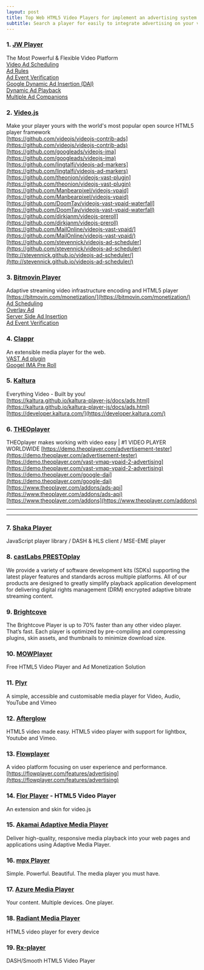```yaml
---
layout: post
title: Top Web HTML5 Video Players for implement an advertising system.
subtitle: Search a player for easily to integrate advertising on your video content.
---
```



### 1. [JW Player](https://www.jwplayer.com)
The Most Powerful &amp; Flexible Video Platform  
[Video Ad Scheduling](https://www.jwplayer.com/developers/web-player-demos/video-ad-scheduling/)  
[Ad Rules](https://www.jwplayer.com/developers/web-player-demos/ad-rules/)  
[Ad Event Verification](https://www.jwplayer.com/developers/web-player-demos/ad-verification/)  
[Google Dynamic Ad Insertion (DAI)](https://www.jwplayer.com/developers/web-player-demos/dai-integration/)  
[Dynamic Ad Playback](https://www.jwplayer.com/developers/web-player-demos/dynamic-ad-playback/)  
[Multiple Ad Companions](https://www.jwplayer.com/developers/web-player-demos/multiple-ad-companions/)  


### 2. [Video.js](https://videojs.com)
Make your player yours with the world's most popular open source HTML5 player framework  
[https://github.com/videojs/videojs-contrib-ads](https://github.com/videojs/videojs-contrib-ads)  
[https://github.com/googleads/videojs-ima](https://github.com/googleads/videojs-ima)  
[https://github.com/lingtalfi/videojs-ad-markers](https://github.com/lingtalfi/videojs-ad-markers)  
[https://github.com/theonion/videojs-vast-plugin](https://github.com/theonion/videojs-vast-plugin)  
[https://github.com/Manbearpixel/videojs-vpaid](https://github.com/Manbearpixel/videojs-vpaid)  
[https://github.com/DoomTay/videojs-vast-vpaid-waterfall](https://github.com/DoomTay/videojs-vast-vpaid-waterfall)  
[https://github.com/dirkjanm/videojs-preroll](https://github.com/dirkjanm/videojs-preroll)  
[https://github.com/MailOnline/videojs-vast-vpaid/](https://github.com/MailOnline/videojs-vast-vpaid/)  
[https://github.com/stevennick/videojs-ad-scheduler](https://github.com/stevennick/videojs-ad-scheduler)  
[http://stevennick.github.io/videojs-ad-scheduler/](http://stevennick.github.io/videojs-ad-scheduler/)  

### 3. [Bitmovin Player](https://bitmovin.com)
Adaptive streaming video infrastructure encoding and HTML5 player  
[https://bitmovin.com/monetization/](https://bitmovin.com/monetization/)  
[Ad Scheduling](https://bitmovin.com/demos/ad-scheduling)  
[Overlay Ad](https://bitmovin.com/demos/overlay-ad)  
[Server Side Ad Insertion](https://bitmovin.com/demos/ssai)  
[Ad Event Verification](https://bitmovin.com/demos/ad-event-verification)  


### 4. [Clappr](http://clappr.io)
An extensible media player for the web.  
[VAST Ad plugin](https://github.com/canny-wasp/clappr-vast-ad-plugin)  
[Googel IMA Pre Roll](https://github.com/kslimani/clappr-google-ima-html5-preroll)  

### 5. [Kaltura](https://corp.kaltura.com)
Everything Video - Built by you!  
[https://kaltura.github.io/kaltura-player-js/docs/ads.html](https://kaltura.github.io/kaltura-player-js/docs/ads.html)  
[https://developer.kaltura.com/](https://developer.kaltura.com/)  

### 6. [THEOplayer](https://www.theoplayer.com)
THEOplayer makes working with video easy | #1 VIDEO PLAYER WORLDWIDE
[https://demo.theoplayer.com/advertisement-tester](https://demo.theoplayer.com/advertisement-tester)  
[https://demo.theoplayer.com/vast-vmap-vpaid-2-advertising](https://demo.theoplayer.com/vast-vmap-vpaid-2-advertising)  
[https://demo.theoplayer.com/google-dai](https://demo.theoplayer.com/google-dai)  
[https://www.theoplayer.com/addons/ads-api](https://www.theoplayer.com/addons/ads-api)  
[https://www.theoplayer.com/addons](https://www.theoplayer.com/addons)  

-----
-----


### 7. [Shaka Player](https://github.com/google/shaka-player/)
JavaScript player library / DASH & HLS client / MSE-EME player

### 8. [castLabs PRESTOplay](https://castlabs.com)
We provide a variety of software development kits (SDKs) supporting the latest player features and standards across multiple platforms. All of our products are designed to greatly simplify playback application development for delivering digital rights management (DRM) encrypted adaptive bitrate streaming content.

### 9. [Brightcove](https://www.brightcove.com)
The Brightcove Player is up to 70% faster than any other video player. That’s fast. Each player is optimized by pre-compiling and compressing plugins, skin assets, and thumbnails to minimize download size.

### 10. [MOWPlayer](https://mowplayer.com)
Free HTML5 Video Player and Ad Monetization Solution

### 11. [Plyr](https://plyr.io)
A simple, accessible and customisable media player for Video, Audio, YouTube and Vimeo

### 12. [Afterglow](http://afterglowplayer.com)
HTML5 video made easy. HTML5 video player with support for lightbox, Youtube and Vimeo.

### 13. [Flowplayer](https://flowplayer.com)
A video platform focusing on user experience and performance.  
[https://flowplayer.com/features/advertising](https://flowplayer.com/features/advertising)

### 14. [Flor Player](https://codecanyon.net/item/flor-html5-video-player/25396869) - HTML5 Video Player
An extension and skin for video.js

### 15. [Akamai Adaptive Media Player](https://player.akamai.com)
Deliver high-quality, responsive media playback into your web pages and applications using Adaptive Media Player.

### 16. [mpx Player](http://mplayerx.org)
Simple. Powerful. Beautiful. The media player you must have.

### 17. [Azure Media Player](https://ampdemo.azureedge.net)
Your content. Multiple devices. One player.

### 18. [Radiant Media Player](https://www.radiantmediaplayer.com)
HTML5 video player for every device

### 19. [Rx-player](https://developers.canal-plus.com/rx-player/)
DASH/Smooth HTML5 Video Player
